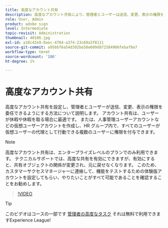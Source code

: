 ```yaml
---
title: 高度なアカウント共有
description: 高度なアカウント共有により、管理者とユーザーは送信、変更、表示の権限を委任できます
role: User, Admin
product: adobe sign
level: Intermediate
topic-revisit: Administration
thumbnail: 40186.jpg
exl-id: a10c42e9-8aec-4784-a374-23c69a3f8111
source-git-commit: a956bf6a54d392be58e609d872584906febaf0a7
workflow-type: tm+mt
source-wordcount: '186'
ht-degree: 1%

---
```


# 高度なアカウント共有

高度なアカウント共有を設定し、管理者とユーザーが送信、変更、表示の権限を委任できるようにする方法について説明します。 アカウント共有は、ユーザーが休暇や休暇を取る場合に最適です。 または、人事管理ユーザーアカウントなどの仮想ユーザーアカウントを作成し、HR グループ内で、すべてのユーザーが仮想ユーザーの代理として行動できる複数のユーザーに権限を付与できます。

>[!NOTE]
>
>高度なアカウント共有は、エンタープライズレベルのプランでのみ利用できます。 テクニカルサポートでは、高度な共有を有効にできますが、有効にすると、共有オブジェクトの関係が変更され、元に戻せなくなります。 このため、カスタマーサクセスマネージャーに連絡して、機能をテストするための体験版アカウントを設定してもらい、やりたいことがすべて可能であることを確認することをお勧めします。

>[!VIDEO](https://video.tv.adobe.com/v/40186?hidetitle=true)

>[!TIP]
>
>このビデオはコースの一部です [管理者の高度なタスク](https://experienceleague.adobe.com/?recommended=Sign-A-1-2020.1) それは無料で利用できますExperience League!
